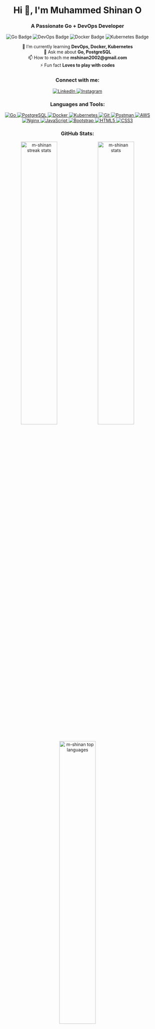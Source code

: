 <h1 align="center">Hi 👋, I'm Muhammed Shinan O</h1>
<h3 align="center">A Passionate Go + DevOps Developer</h3>

<p align="center">
  <img src="https://img.shields.io/badge/Go-00ADD8?style=for-the-badge&logo=go&logoColor=white" alt="Go Badge" />
  <img src="https://img.shields.io/badge/DevOps-4A90E2?style=for-the-badge&logo=devops&logoColor=white" alt="DevOps Badge" />
  <img src="https://img.shields.io/badge/Docker-2496ED?style=for-the-badge&logo=docker&logoColor=white" alt="Docker Badge" />
  <img src="https://img.shields.io/badge/Kubernetes-326CE5?style=for-the-badge&logo=kubernetes&logoColor=white" alt="Kubernetes Badge" />
</p>

<p align="center">
  🌱 I’m currently learning <strong>DevOps, Docker, Kubernetes</strong><br>
  💬 Ask me about <strong>Go, PostgreSQL</strong><br>
  📫 How to reach me <strong>mshinan2002@gmail.com</strong><br>
  ⚡ Fun fact <strong>Loves to play with codes</strong>
</p>

<h3 align="center">Connect with me:</h3>
<p align="center">
  <a href="https://linkedin.com/in/muhammedshinano" target="_blank">
    <img src="https://img.shields.io/badge/LinkedIn-0077B5?style=for-the-badge&logo=linkedin&logoColor=white" alt="LinkedIn" />
  </a>
  <a href="https://instagram.com/_m.shinan" target="_blank">
    <img src="https://img.shields.io/badge/Instagram-E4405F?style=for-the-badge&logo=instagram&logoColor=white" alt="Instagram" />
  </a>
</p>

<h3 align="center">Languages and Tools:</h3>
<p align="center">
  <a href="https://golang.org" target="_blank" rel="noreferrer">
    <img src="https://img.shields.io/badge/Go-00ADD8?style=for-the-badge&logo=go&logoColor=white" alt="Go" />
  </a>
  <a href="https://www.postgresql.org" target="_blank" rel="noreferrer">
    <img src="https://img.shields.io/badge/PostgreSQL-4169E1?style=for-the-badge&logo=postgresql&logoColor=white" alt="PostgreSQL" />
  </a>
  <a href="https://www.docker.com/" target="_blank" rel="noreferrer">
    <img src="https://img.shields.io/badge/Docker-2496ED?style=for-the-badge&logo=docker&logoColor=white" alt="Docker" />
  </a>
  <a href="https://kubernetes.io" target="_blank" rel="noreferrer">
    <img src="https://img.shields.io/badge/Kubernetes-326CE5?style=for-the-badge&logo=kubernetes&logoColor=white" alt="Kubernetes" />
  </a>
  <a href="https://git-scm.com/" target="_blank" rel="noreferrer">
    <img src="https://img.shields.io/badge/Git-F05032?style=for-the-badge&logo=git&logoColor=white" alt="Git" />
  </a>
  <a href="https://postman.com" target="_blank" rel="noreferrer">
    <img src="https://img.shields.io/badge/Postman-FF6C37?style=for-the-badge&logo=postman&logoColor=white" alt="Postman" />
  </a>
  <a href="https://aws.amazon.com" target="_blank" rel="noreferrer">
    <img src="https://img.shields.io/badge/AWS-232F3E?style=for-the-badge&logo=amazon-aws&logoColor=white" alt="AWS" />
  </a>
  <a href="https://www.nginx.com" target="_blank" rel="noreferrer">
    <img src="https://img.shields.io/badge/Nginx-009639?style=for-the-badge&logo=nginx&logoColor=white" alt="Nginx" />
  </a>
  <a href="https://developer.mozilla.org/en-US/docs/Web/JavaScript" target="_blank" rel="noreferrer">
    <img src="https://img.shields.io/badge/JavaScript-F7DF1E?style=for-the-badge&logo=javascript&logoColor=black" alt="JavaScript" />
  </a>
  <a href="https://getbootstrap.com" target="_blank" rel="noreferrer">
    <img src="https://img.shields.io/badge/Bootstrap-563D7C?style=for-the-badge&logo=bootstrap&logoColor=white" alt="Bootstrap" />
  </a>
  <a href="https://www.w3.org/html/" target="_blank" rel="noreferrer">
    <img src="https://img.shields.io/badge/HTML5-E34F26?style=for-the-badge&logo=html5&logoColor=white" alt="HTML5" />
  </a>
  <a href="https://www.w3schools.com/css/" target="_blank" rel="noreferrer">
    <img src="https://img.shields.io/badge/CSS3-1572B6?style=for-the-badge&logo=css3&logoColor=white" alt="CSS3" />
  </a>
</p>

<h3 align="center">GitHub Stats:</h3>
<p align="center">
  <img src="https://github-readme-streak-stats.herokuapp.com/?user=m-shinan&theme=transparent" alt="m-shinan streak stats" style="margin-bottom: 20px; width: 48%;" />
  <img src="https://github-readme-stats.vercel.app/api?username=m-shinan&show_icons=true&locale=en&theme=transparent" alt="m-shinan stats" style="margin-bottom: 20px; width: 48%;" />
</p>
<p align="center">
  <img src="https://github-readme-stats.vercel.app/api/top-langs?username=m-shinan&show_icons=true&locale=en&layout=compact&theme=transparent" alt="m-shinan top languages" style="margin-bottom: 20px; width: 48%;" />
</p>
